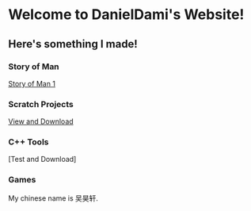 # Welcome to DanielDami's Website!
## Here's something I made!
### Story of Man
[Story of Man 1](https://danieldami2.github.io/Story-of-Man/Story-of-Man-1:-Cops-Tasks)
### Scratch Projects
[View and Download](https://danieldami2.github.io/Scratch)
### C++ Tools
[Test and Download]
### Games
My chinese name is 吴昊轩.
